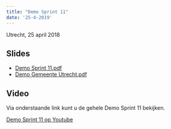 ```yaml
---
title: "Demo Sprint 11"
date: '25-4-2019'
---
```


Utrecht, 25 april 2018

## Slides

* [Demo Sprint 11.pdf](../bestanden/zgw2-demo-sprint-11.pdf)
* [Demo Gemeente Utrecht.pdf](https://github.com/VNG-Realisatie/gemma-zaken/blob/master/docs/_content/community/bestanden/zgw2-demo-sprint-%2011-utrecht.pdf)

## Video

Via onderstaande link kunt u de gehele Demo Sprint 11 bekijken.

[Demo Sprint 11 op Youtube](https://www.youtube.com/watch?v=CBfv0wncd_0)
